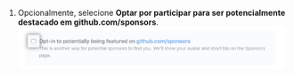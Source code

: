 1. Opcionalmente, selecione **Optar por participar para ser potencialmente destacado em github.com/sponsors**. ![Caixa de seleção para optar por ser destacado](/assets/images/help/sponsors/opt-in-to-being-featured.png)
